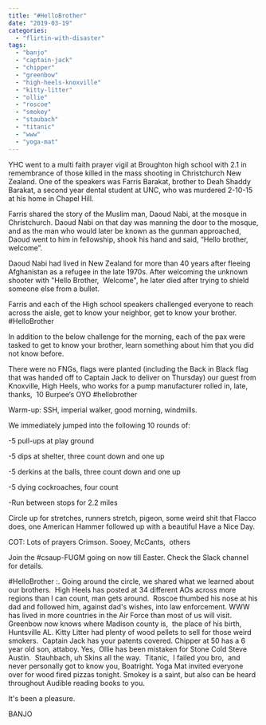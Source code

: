 ```yaml
---
title: "#HelloBrother"
date: "2019-03-19"
categories: 
  - "flirtin-with-disaster"
tags: 
  - "banjo"
  - "captain-jack"
  - "chipper"
  - "greenbow"
  - "high-heels-knoxville"
  - "kitty-litter"
  - "ollie"
  - "roscoe"
  - "smokey"
  - "staubach"
  - "titanic"
  - "www"
  - "yoga-mat"
---
```


YHC went to a multi faith prayer vigil at Broughton high school with 2.1 in remembrance of those killed in the mass shooting in Christchurch New Zealand. One of the speakers was Farris Barakat, brother to Deah Shaddy Barakat, a second year dental student at UNC, who was murdered 2-10-15 at his home in Chapel Hill.

Farris shared the story of the Muslim man, Daoud Nabi, at the mosque in Christchurch. Daoud Nabi on that day was manning the door to the mosque, and as the man who would later be known as the gunman approached, Daoud went to him in fellowship, shook his hand and said, “Hello brother, welcome”.

Daoud Nabi had lived in New Zealand for more than 40 years after fleeing Afghanistan as a refugee in the late 1970s. After welcoming the unknown shooter with "Hello Brother,  Welcome", he later died after trying to shield someone else from a bullet.

Farris and each of the High school speakers challenged everyone to reach across the aisle, get to know your neighbor, get to know your brother. #HelloBrother  

In addition to the below challenge for the morning, each of the pax were tasked to get to know your brother, learn something about him that you did not know before.  

There were no FNGs, flags were planted (including the Back in Black flag that was handed off to Captain Jack to deliver on Thursday) our guest from Knoxville, High Heels, who works for a pump manufacturer rolled in, late, thanks,  10 Burpee‘s OYO #hellobrother

Warm-up: SSH, imperial walker, good morning, windmills.  

We immediately jumped into the following 10 rounds of:

\-5 pull-ups at play ground

\-5 dips at shelter, three count down and one up

\-5 derkins at the balls, three count down and one up

\-5 dying cockroaches, four count

\-Run between stops for 2.2 miles  

Circle up for stretches, runners stretch, pigeon, some weird shit that Flacco does, one American Hammer followed up with a beautiful Have a Nice Day.  

COT: Lots of prayers Crimson. Sooey, McCants,  others

Join the #csaup-FUGM going on now till Easter. Check the Slack channel for details.  

#HelloBrother :. Going around the circle, we shared what we learned about our brothers.  High Heels has posted at 34 different AOs across more regions than I can count, man gets around.  Roscoe thumbed his nose at his dad and followed him, against dad's wishes, into law enforcement. WWW has lived in more countries in the Air Force than most of us will visit.  Greenbow now knows where Madison county is,  the place of his birth,  Huntsville AL. Kitty Litter had plenty of wood pellets to sell for those weird smokers.  Captain Jack has your patents covered. Chipper at 50 has a 6 year old son, attaboy. Yes,  Ollie has been mistaken for Stone Cold Steve Austin.  Stauhbach, uh Skins all the way.  Titanic,  I failed you bro,  and never personally got to know you, Boatright. Yoga Mat invited everyone over for wood fired pizzas tonight. Smokey is a saint, but also can be heard throughout Audible reading books to you.

It's been a pleasure.

BANJO
